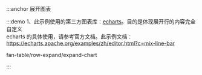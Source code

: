 :::anchor 展开图表

:::demo 1、此示例使用的第三方图表库：[echarts](https://github.com/apache/incubator-echarts)。目的是体现展开行的内容完全自定义<br>echarts 的具体使用，请参考官方文档。此示例文档：https://echarts.apache.org/examples/zh/editor.html?c=mix-line-bar

fan-table/row-expand/expand-chart

:::
